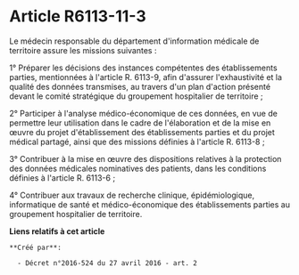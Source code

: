 # Article R6113-11-3

Le médecin responsable du département d'information médicale de territoire assure les missions suivantes : 

1° Préparer les décisions des instances compétentes des établissements parties, mentionnées à l'article R. 6113-9, afin
d'assurer l'exhaustivité et la qualité des données transmises, au travers d'un plan d'action présenté devant le comité
stratégique du groupement hospitalier de territoire ; 

2° Participer à l'analyse médico-économique de ces données, en vue de permettre leur utilisation dans le cadre de
l'élaboration et de la mise en œuvre du projet d'établissement des établissements parties et du projet médical partagé, ainsi
que des missions définies à l'article R. 6113-8 ; 

3° Contribuer à la mise en œuvre des dispositions relatives à la protection des données médicales nominatives des patients,
dans les conditions définies à l'article R. 6113-6 ; 

4° Contribuer aux travaux de recherche clinique, épidémiologique, informatique de santé et médico-économique des
établissements parties au groupement hospitalier de territoire.

**Liens relatifs à cet article**

	**Créé par**:

	  - Décret n°2016-524 du 27 avril 2016 - art. 2

